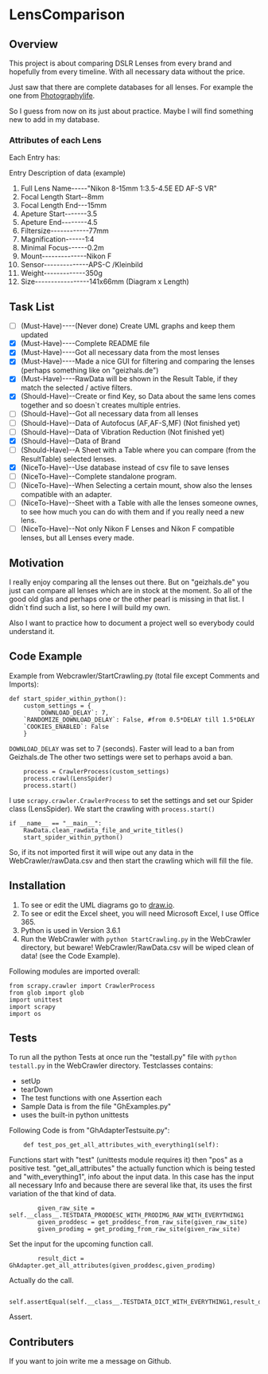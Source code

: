 # LensComparison

## Overview
This project is about comparing DSLR Lenses from every brand and hopefully from every timeline.
With all necessary data without the price.

Just saw that there are complete databases for all lenses. 
For example the one from [Photographylife](https://photographylife.com/lenses).

So I guess from now on its just about practice.
Maybe I will find something new to add in my database.

### Attributes of each Lens
Each Entry has:

Entry                 Description of data (example)
1. Full Lens Name-----"Nikon 8-15mm 1:3.5-4.5E ED AF-S VR"
2. Focal Length Start--8mm
3. Focal Length End---15mm
4. Apeture Start-------3.5
5. Apeture End--------4.5
6. Filtersize------------77mm 
7. Magnification------1:4
8. Minimal Focus------0.2m
9. Mount--------------Nikon F
10. Sensor--------------APS-C /Kleinbild
11. Weight-------------350g
12. Size-----------------141x66mm (Diagram x Length) 



## Task List
- [ ] \(Must-Have)----(Never done) Create UML graphs and keep them updated
- [x] \(Must-Have)----Complete README file
- [x] \(Must-Have)----Got all necessary data from the most lenses
- [x] \(Must-Have)----Made a nice GUI for filtering and comparing the lenses (perhaps something like on "geizhals.de") 
- [x] \(Must-Have)----RawData will be shown in the Result Table, if they match the selected / active filters.
- [x] \(Should-Have)--Create or find Key, so Data about the same lens comes together and so doesn`t creates multiple entries.
- [ ] \(Should-Have)--Got all necessary data from all lenses
- [ ] \(Should-Have)--Data of Autofocus (AF,AF-S,MF) (Not finished yet)
- [ ] \(Should-Have)--Data of Vibration Reduction (Not finished yet)
- [x] \(Should-Have)--Data of Brand
- [ ] \(Should-Have)--A Sheet with a Table where you can compare (from the ResultTable) selected lenses.
- [x] \(NiceTo-Have)--Use database instead of csv file to save lenses
- [ ] \(NiceTo-Have)--Complete standalone program.
- [ ] \(NiceTo-Have)--When Selecting a certain mount, show also the lenses compatible with an adapter.
- [ ] \(NiceTo-Have)--Sheet with a Table with alle the lenses someone ownes, to see how much you can do with them and if you really need a new lens.
- [ ] \(NiceTo-Have)--Not only Nikon F Lenses and Nikon F compatible lenses, but all Lenses every made.

## Motivation
I really enjoy comparing all the lenses out there.
But on "geizhals.de" you just can compare all lenses which are in stock at the moment.
So all of the good old glas and perhaps one or the other pearl is missing in that list.
I didn`t find such a list, so here I will build my own. 

Also I want to practice how to document a project well so everybody could understand it.

## Code Example
Example from Webcrawler/StartCrawling.py (total file except Comments and Imports):
```
def start_spider_within_python():
    custom_settings = {
        `DOWNLOAD_DELAY`: 7,
	`RANDOMIZE_DOWNLOAD_DELAY`: False, #from 0.5*DELAY till 1.5*DELAY
	`COOKIES_ENABLED`: False
    }
```
`DOWNLOAD_DELAY` was set to 7 (seconds). Faster will lead to a ban from Geizhals.de
The other two settings were set to perhaps avoid a ban.
```
    process = CrawlerProcess(custom_settings)
    process.crawl(LensSpider)
    process.start() 
```
I use `scrapy.crawler.CrawlerProcess` to set the settings and set our Spider class (LensSpider).
We start the crawling with `process.start()`
```
if __name__ == "__main__":
	RawData.clean_rawdata_file_and_write_titles()
	start_spider_within_python()
```
So, if its not imported first it will wipe out any data in the WebCrawler/rawData.csv and then start the crawling which will fill the file.

## Installation
1. To see or edit the UML diagrams go to [draw.io](https://draw.io).
2. To see or edit the Excel sheet, you will need Microsoft Excel, I use Office 365.
3. Python is used in Version 3.6.1
4. Run the WebCrawler with `python StartCrawling.py` in the WebCrawler directory, but beware! WebCrawler/RawData.csv will be wiped clean of data! (see the Code Example).

Following modules are imported overall:
```
from scrapy.crawler import CrawlerProcess
from glob import glob
import unittest
import scrapy
import os
```

## Tests
To run all the python Tests at once run the "testall.py" file with `python testall.py` in the WebCrawler directory.
Testclasses contains:
-   setUp
-   tearDown
-   The test functions with one Assertion each
-   Sample Data is from the file "GhExamples.py"
-   uses the built-in python unittests 

Following Code is from "GhAdapterTestsuite.py":
```
    def test_pos_get_all_attributes_with_everything1(self):
```
Functions start with "test" (unittests module requires it) then "pos" as a positive test.
"get_all_attributes" the actually function which is being tested and "with_everything1", info about the input data.
In this case has the input all necessary Info and because there are several like that, its uses the first variation of the that kind of data.
```        
        given_raw_site = self.__class__.TESTDATA_PRODDESC_WITH_PRODIMG_RAW_WITH_EVERYTHING1
        given_proddesc = get_proddesc_from_raw_site(given_raw_site)
        given_prodimg = get_prodimg_from_raw_site(given_raw_site)
```
Set the input for the upcoming function call.
```
        result_dict = GhAdapter.get_all_attributes(given_proddesc,given_prodimg)
```
Actually do the call.
```
        self.assertEqual(self.__class__.TESTDATA_DICT_WITH_EVERYTHING1,result_dict)
```
Assert.

## Contributers
If you want to join write me a message on Github.